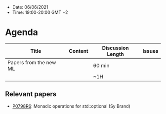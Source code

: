 * Date: 06/06/2021
* Time: 19:00-20:00 GMT +2

# Agenda

| Title | Content | Discussion Length | Issues       |
|----------|-------------|-------------|----------------|
| Papers from the new ML |  | 60 min |   |
|                             |                                                                                                 | ~1H         |   |

## Relevant papers
- [P0798R6](http://wg21.link/p0798r6): Monadic operations for std::optional (Sy Brand)
